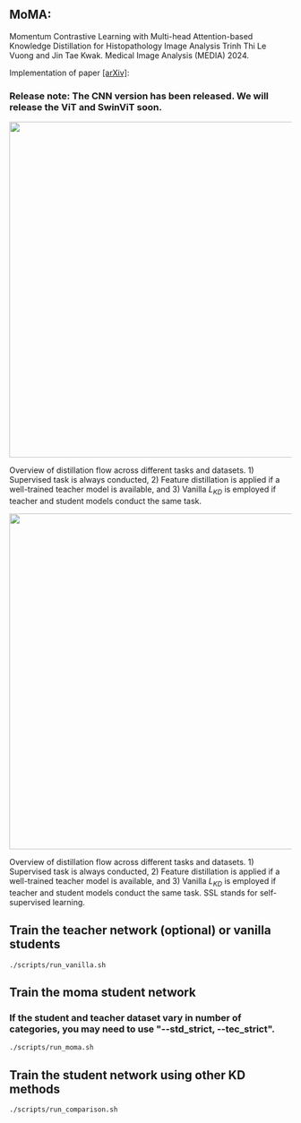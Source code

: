 
## MoMA:
Momentum Contrastive Learning with Multi-head Attention-based Knowledge Distillation for Histopathology Image Analysis
Trinh Thi Le Vuong and Jin Tae Kwak. Medical Image Analysis (MEDIA) 2024.

Implementation of paper [[arXiv]](https://arxiv.org/abs/2308.16561):



### Release note: The CNN version has been released. We will release the ViT and SwinViT soon.

<p align="center">
  <img src="figures/overview.png" width="600">
</p>

Overview of distillation flow across different tasks and datasets. 1) Supervised task is always conducted, 2) Feature distillation is applied if a well-trained teacher model is available, and 3) Vanilla ${L}_{KD}$ is employed if teacher and student models conduct the same task.


<p align="center">
  <img src="figures/KD_dataset.png" width="600">
</p>

Overview of distillation flow across different tasks and datasets. 1) Supervised task is always conducted, 2) Feature distillation is applied if a well-trained teacher model is available, and 3) Vanilla ${L}_{KD}$ is employed if teacher and student models conduct the same task. SSL stands for self-supervised learning.

## Train the teacher network (optional) or vanilla students
 
```
./scripts/run_vanilla.sh
```



## Train the moma student network
### If the student and teacher dataset vary in number of categories, you may need to use "--std_strict,  --tec_strict".

```
./scripts/run_moma.sh
```


## Train the student network using other KD methods

```
./scripts/run_comparison.sh
```

